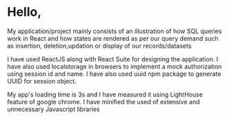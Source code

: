 # Hello,

My application/project mainly consists of an illustration of how SQL queries work in React and how states are rendered as per our query demand such as insertion, deletion,updation or display of our records/datasets

I have used ReactJS along with React Suite for designing the application. I have also used localstorage in browsers to implement a mock authorization using session id and name. I have also used uuid npm package to generate UUID for session object.

My app's loading time is 3s and I have measured it using LightHouse feature of google chrome. I have minified the used of extensive and unnecessary Javascript libraries

